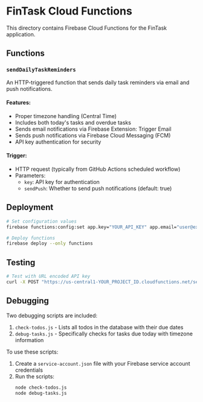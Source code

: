 # FinTask Cloud Functions

This directory contains Firebase Cloud Functions for the FinTask application.

## Functions

### `sendDailyTaskReminders`

An HTTP-triggered function that sends daily task reminders via email and push notifications.

#### Features:
- Proper timezone handling (Central Time)
- Includes both today's tasks and overdue tasks
- Sends email notifications via Firebase Extension: Trigger Email
- Sends push notifications via Firebase Cloud Messaging (FCM)
- API key authentication for security

#### Trigger:
- HTTP request (typically from GitHub Actions scheduled workflow)
- Parameters:
  - `key`: API key for authentication
  - `sendPush`: Whether to send push notifications (default: true)

## Deployment

```bash
# Set configuration values
firebase functions:config:set app.key="YOUR_API_KEY" app.email="user@example.com"

# Deploy functions
firebase deploy --only functions
```

## Testing

```bash
# Test with URL encoded API key
curl -X POST "https://us-central1-YOUR_PROJECT_ID.cloudfunctions.net/sendDailyTaskReminders?key=YOUR_API_KEY&sendPush=true"
```

## Debugging

Two debugging scripts are included:

1. `check-todos.js` - Lists all todos in the database with their due dates
2. `debug-tasks.js` - Specifically checks for tasks due today with timezone information

To use these scripts:

1. Create a `service-account.json` file with your Firebase service account credentials
2. Run the scripts:
   ```bash
   node check-todos.js
   node debug-tasks.js
   ```
